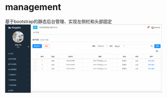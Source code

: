 # management
基于bootstrap的静态后台管理、实现左侧栏和头部固定
![示例图片](https://github.com/gyfeng1003/management/blob/master/%E7%A4%BA%E4%BE%8B%E8%BF%90%E8%A1%8C.gif)
